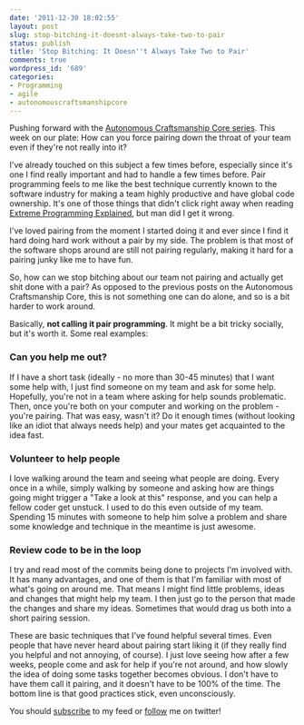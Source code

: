 ```yaml
---
date: '2011-12-30 18:02:55'
layout: post
slug: stop-bitching-it-doesnt-always-take-two-to-pair
status: publish
title: 'Stop Bitching: It Doesn''t Always Take Two to Pair'
comments: true
wordpress_id: '689'
categories:
- Programming
- agile
- autonomouscraftsmanshipcore
---
```


Pushing forward with the [Autonomous Craftsmanship Core series](/category/autonomouscraftsmanshipcore/). This week on our plate: How can you force pairing down the throat of your team even if they're not really into it?

I've already touched on this subject a few times before, especially since it's one I find really important and had to handle a few times before.
Pair programming feels to me like the best technique currently known to the software industry for making a team highly productive and have global code ownership. It's one of those things that didn't click right away when reading [Extreme Programming Explained](http://www.amazon.com/gp/product/0321278658/ref=as_li_tf_tl?ie=UTF8&tag=thcodu02-20&linkCode=as2&camp=1789&creative=9325&creativeASIN=0321278658)<img src="http://www.assoc-amazon.com/e/ir?t=thcodu02-20&l=as2&o=1&a=0321278658" style="width: 0; height: 0; display: none; border: none !important;">, but man did I get it wrong.

I've loved pairing from the moment I started doing it and ever since I find it hard doing hard work without a pair by my side. The problem is that most of the software shops around are still not pairing regularly, making it hard for a pairing junky like me to have fun.

So, how can we stop bitching about our team not pairing and actually get shit done with a pair? As opposed to the previous posts on the Autonomous Craftsmanship Core, this is not something one can do alone, and so is a bit harder to work around.

Basically, **not calling it pair programming**. It might be a bit tricky socially, but it's worth it. Some real examples:


### Can you help me out?


If I have a short task (ideally - no more than 30-45 minutes) that I want some help with, I just find someone on my team and ask for some help. Hopefully, you're not in a team where asking for help sounds problematic. Then, once you're both on your computer and working on the problem - you're pairing. That was easy, wasn't it? Do it enough times (without looking like an idiot that always needs help) and your mates get acquainted to the idea fast.


### Volunteer to help people


I love walking around the team and seeing what people are doing. Every once in a while, simply walking by someone and asking how are things going might trigger a "Take a look at this" response, and you can help a fellow coder get unstuck. I used to do this even outside of my team. Spending 15 minutes with someone to help him solve a problem and share some knowledge and technique in the meantime is just awesome.


### Review code to be in the loop


I try and read most of the commits being done to projects I'm involved with. It has many advantages, and one of them is that I'm familiar with most of what's going on around me. That means I might find little problems, ideas and changes that might help my team. I then just go to the person that made the changes and share my ideas. Sometimes that would drag us both into a short pairing session.

These are basic techniques that I've found helpful several times. Even people that have never heard about pairing start liking it (if they really find you helpful and not annoying, of course). I just love seeing how after a few weeks, people come and ask for help if you're not around, and how slowly the idea of doing some tasks together becomes obvious. I don't have to have them call it pairing, and it doesn't have to be 100% of the time. The bottom line is that good practices stick, even unconsciously.

You should [subscribe](http://feeds.feedburner.com/TheCodeDump) to my feed or [follow](http://twitter.com/avivby) me on twitter!
